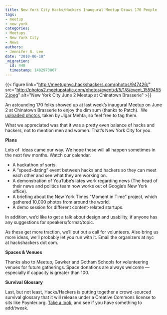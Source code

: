 ```yaml
---
title: New York City Hacks/Hackers Inaugural Meetup Draws 170 People
tags:
- meetup
- new york
categories:
- Meetups
- New York City
- News
authors:
- Jennifer 8. Lee
date: "2010-06-10"
_migration:
  id: 448
  timestamp: 1482973867
---
```


{{< figure link="http://meetupnyc.hackshackers.com/photos/947426/" src="http://photos2.meetupstatic.com/photos/event/d/5/1/8/event_15594552.jpeg" alt="New York City June 2 Meetup at Chinatown Brasserie" >}}

An astounding 170 folks showed up at last week&#8217;s inaugural Meetup on June 2 at Chinatown Brasserie to enjoy the dim sum (thanks to Patch).  We [uploaded photos][1], taken by Jigar Mehta, so feel free to tag them.

What we appreciated was that it was a pretty even balance of hacks and hackers, not to mention men and women. That&#8217;s New York City for you.

**Plans**

Lots of  ideas came our way. We hope these will all happen sometimes in the next few months. Watch our calendar.

  * A hackathon of sorts.
  * A &#8220;speed-dating&#8221; event between hacks and hackers so they can meet each other and see what they are working on.
  * A demonstration of YouTube&#8217;s lates work regarding news (The head of their news and politics team now works out of Google&#8217;s New York office).
  * A briefing about the New York Times &#8220;Moment in Time&#8221; project, which gathered 10,000 photos from around the world.
  * A demo session for different content-related startups.

In addition, we&#8217;d like to get a talk about design and usability, if anyone has any suggestions for speakers/format/topic.

<!--more-->

As these get more traction, we&#8217;ll put out a call for volunteers. Also bring us more ideas, we&#8217;ll probably let you run with it. Email the organizers at nyc at hackshackers dot com.

**Spaces & Venues**

Thanks also to Meetup, Gawker and Gotham Schools for volunteering venues for future gatherings. Space donations are always welcome — especially if capacity is greater than 100.

**Survival Glossary**

Last, but not least, Hacks/Hackers is putting together a crowd-sourced survival glossary that it will release under a Creative Commons license to sits like Poynter.org. [Take a look][2], and see if you have something to add/tweak.

 [1]: http://meetupnyc.hackshackers.com/photos/947426
 [2]: http://docs.google.com/View?id=djwbx67_199cz6k6fcd